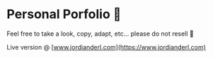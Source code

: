 # Personal Porfolio 👋

Feel free to take a look, copy, adapt, etc... please do not resell 🙂

Live version @ [www.jordianderl.com](https://www.jordianderl.com)
